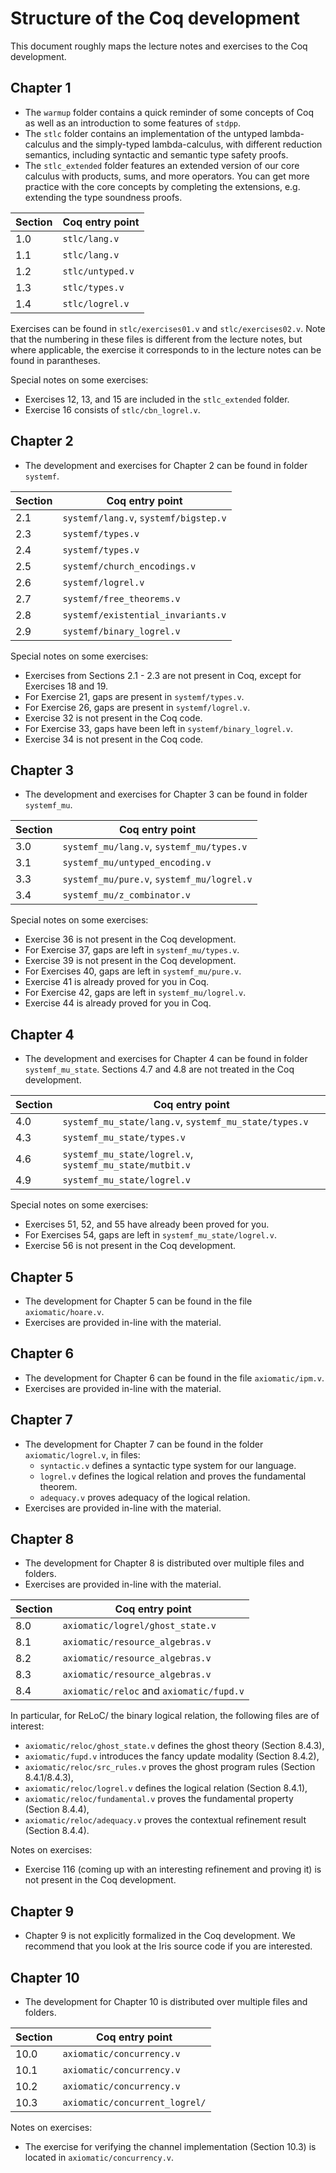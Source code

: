 # Structure of the Coq development

This document roughly maps the lecture notes and exercises to the Coq development.

## Chapter 1
* The `warmup` folder contains a quick reminder of some concepts of Coq as well as an introduction to some features of `stdpp`.
* The `stlc` folder contains an implementation of the untyped lambda-calculus and the simply-typed lambda-calculus, with different reduction semantics, including syntactic and semantic type safety proofs.
* The `stlc_extended` folder features an extended version of our core calculus with products, sums, and more operators. You can get more practice with the core concepts by completing the extensions, e.g. extending the type soundness proofs.

| Section | Coq entry point          |
|---------|--------------------------|
| 1.0     | `stlc/lang.v`            |
| 1.1     | `stlc/lang.v`            |
| 1.2     | `stlc/untyped.v`         |
| 1.3     | `stlc/types.v`           |
| 1.4     | `stlc/logrel.v`          |

Exercises can be found in `stlc/exercises01.v` and `stlc/exercises02.v`. Note that the numbering in these files is different from the lecture notes, but where applicable, the exercise it corresponds to in the lecture notes can be found in parantheses.

Special notes on some exercises:
* Exercises 12, 13, and 15 are included in the `stlc_extended` folder.
* Exercise 16 consists of `stlc/cbn_logrel.v`.


## Chapter 2
* The development and exercises for Chapter 2 can be found in folder `systemf`.

| Section | Coq entry point                             |
|---------|---------------------------------------------|
| 2.1     | `systemf/lang.v`, `systemf/bigstep.v`       |
| 2.3     | `systemf/types.v`                           |
| 2.4     | `systemf/types.v`                           |
| 2.5     | `systemf/church_encodings.v`                |
| 2.6     | `systemf/logrel.v`                          |
| 2.7     | `systemf/free_theorems.v`                   |
| 2.8     | `systemf/existential_invariants.v`          |
| 2.9     | `systemf/binary_logrel.v`                   |

Special notes on some exercises:
* Exercises from Sections 2.1 - 2.3 are not present in Coq, except for Exercises 18 and 19.
* For Exercise 21, gaps are present in `systemf/types.v`.
* For Exercise 26, gaps are present in `systemf/logrel.v`.
* Exercise 32 is not present in the Coq code.
* For Exercise 33, gaps have been left in `systemf/binary_logrel.v`.
* Exercise 34 is not present in the Coq code.

## Chapter 3
* The development and exercises for Chapter 3 can be found in folder `systemf_mu`.

| Section | Coq entry point                             |
|---------|---------------------------------------------|
| 3.0     | `systemf_mu/lang.v`, `systemf_mu/types.v`   |
| 3.1     | `systemf_mu/untyped_encoding.v`             |
| 3.3     | `systemf_mu/pure.v`, `systemf_mu/logrel.v`  |
| 3.4     | `systemf_mu/z_combinator.v`                 |


Special notes on some exercises:
* Exercise 36 is not present in the Coq development.
* For Exercise 37, gaps are left in `systemf_mu/types.v`.
* Exercise 39 is not present in the Coq development.
* For Exercises 40, gaps are left in `systemf_mu/pure.v`.
* Exercise 41 is already proved for you in Coq.
* For Exercise 42, gaps are left in `systemf_mu/logrel.v`.
* Exercise 44 is already proved for you in Coq.

## Chapter 4
* The development and exercises for Chapter 4 can be found in folder `systemf_mu_state`.
  Sections 4.7 and 4.8 are not treated in the Coq development.

| Section | Coq entry point                                                   |
|---------|-------------------------------------------------------------------|
| 4.0     | `systemf_mu_state/lang.v`, `systemf_mu_state/types.v`             |
| 4.3     | `systemf_mu_state/types.v`                                        |
| 4.6     | `systemf_mu_state/logrel.v`, `systemf_mu_state/mutbit.v`          |
| 4.9     | `systemf_mu_state/logrel.v`                                       |

Special notes on some exercises:
* Exercises 51, 52, and 55 have already been proved for you.
* For Exercises 54, gaps are left in `systemf_mu_state/logrel.v`.
* Exercise 56 is not present in the Coq development.

## Chapter 5
* The development for Chapter 5 can be found in the file `axiomatic/hoare.v`.
* Exercises are provided in-line with the material.

## Chapter 6
* The development for Chapter 6 can be found in the file `axiomatic/ipm.v`.
* Exercises are provided in-line with the material.

## Chapter 7
* The development for Chapter 7 can be found in the folder `axiomatic/logrel.v`, in files:
  + `syntactic.v` defines a syntactic type system for our language.
  + `logrel.v` defines the logical relation and proves the fundamental theorem.
  + `adequacy.v` proves adequacy of the logical relation.
* Exercises are provided in-line with the material.

## Chapter 8
* The development for Chapter 8 is distributed over multiple files and folders.
* Exercises are provided in-line with the material.

| Section | Coq entry point                                                   |
|---------|-------------------------------------------------------------------|
| 8.0     | `axiomatic/logrel/ghost_state.v`                                  |
| 8.1     | `axiomatic/resource_algebras.v`                                   |
| 8.2     | `axiomatic/resource_algebras.v`                                   |
| 8.3     | `axiomatic/resource_algebras.v`                                   |
| 8.4     | `axiomatic/reloc` and `axiomatic/fupd.v`                          |

In particular, for ReLoC/ the binary logical relation, the following files are of interest:
- `axiomatic/reloc/ghost_state.v` defines the ghost theory (Section 8.4.3),
- `axiomatic/fupd.v` introduces the fancy update modality (Section 8.4.2),
- `axiomatic/reloc/src_rules.v` proves the ghost program rules (Section 8.4.1/8.4.3),
- `axiomatic/reloc/logrel.v` defines the logical relation (Section 8.4.1),
- `axiomatic/reloc/fundamental.v` proves the fundamental property (Section 8.4.4),
- `axiomatic/reloc/adequacy.v` proves the contextual refinement result (Section 8.4.4).

Notes on exercises:
* Exercise 116 (coming up with an interesting refinement and proving it) is not present in the Coq development.

## Chapter 9
* Chapter 9 is not explicitly formalized in the Coq development. We recommend that you look at the Iris source code if you are interested.

## Chapter 10
* The development for Chapter 10 is distributed over multiple files and folders.

| Section | Coq entry point                                                   |
|---------|-------------------------------------------------------------------|
| 10.0    | `axiomatic/concurrency.v`                                         |
| 10.1    | `axiomatic/concurrency.v`                                         |
| 10.2    | `axiomatic/concurrency.v`                                         |
| 10.3    | `axiomatic/concurrent_logrel/`                                    |

Notes on exercises:
* The exercise for verifying the channel implementation (Section 10.3) is located in `axiomatic/concurrency.v`.
